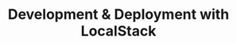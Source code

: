 ---
title: "Development & Deployment with LocalStack"
linkTitle: "Development & Deployment with LocalStack"
weight: 8
description: >
  This LocalStack course will walk you through developing and deploying applications using LocalStack. We will be covering topics like Localstack integrations, deployment via Terraform and CloudFormation and CI workflow. You'll also learn about IAM Policy Stream for creating necessary IAM policies and LocalStack Cloud Pod for collaborative work. Dive into real-world application complexities and have fun exploring!
type: academy
thumbnail: course-thumbnail.png
layout: single
---